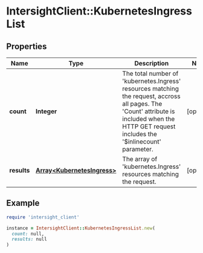 # IntersightClient::KubernetesIngressList

## Properties

| Name | Type | Description | Notes |
| ---- | ---- | ----------- | ----- |
| **count** | **Integer** | The total number of &#39;kubernetes.Ingress&#39; resources matching the request, accross all pages. The &#39;Count&#39; attribute is included when the HTTP GET request includes the &#39;$inlinecount&#39; parameter. | [optional] |
| **results** | [**Array&lt;KubernetesIngress&gt;**](KubernetesIngress.md) | The array of &#39;kubernetes.Ingress&#39; resources matching the request. | [optional] |

## Example

```ruby
require 'intersight_client'

instance = IntersightClient::KubernetesIngressList.new(
  count: null,
  results: null
)
```

